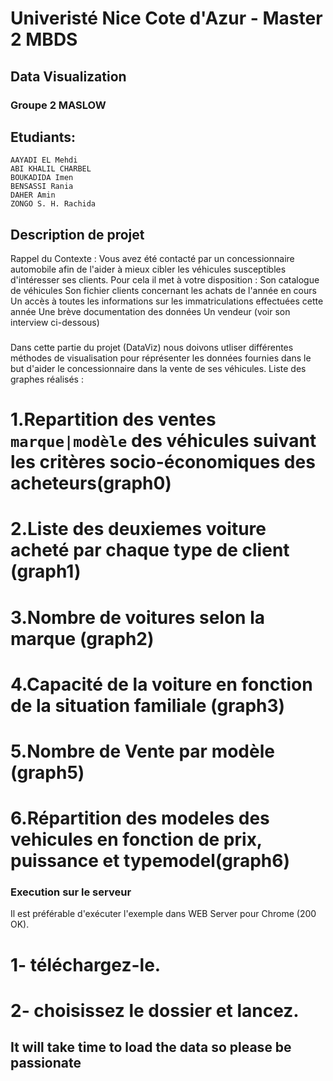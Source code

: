 # Univeristé Nice Cote d'Azur - Master 2 MBDS
## Data Visualization
### Groupe 2 MASLOW
## Etudiants:
    AAYADI EL Mehdi
    ABI KHALIL CHARBEL
    BOUKADIDA Imen
    BENSASSI Rania
    DAHER Amin
    ZONGO S. H. Rachida
## Description de projet 
Rappel du Contexte : Vous avez été contacté par un concessionnaire automobile afin de l'aider à mieux cibler les véhicules susceptibles d'intéresser ses clients. Pour cela il met à votre disposition :
     Son catalogue de véhicules
     Son fichier clients concernant les achats de l'année en cours
     Un accès à toutes les informations sur les immatriculations effectuées cette année
     Une brève documentation des données
     Un vendeur (voir son interview ci-dessous)
###
Dans cette partie du projet (DataViz) nous doivons utliser différentes méthodes de visualisation pour réprésenter les données fournies dans le but d'aider le concessionnaire dans la vente de ses véhicules.
Liste des graphes réalisés :
###
# 1.Repartition des ventes `marque|modèle` des véhicules suivant les critères socio-économiques des acheteurs(graph0)
# 2.Liste des deuxiemes voiture acheté par chaque type de client (graph1)
# 3.Nombre de voitures selon la marque  (graph2)
# 4.Capacité de la voiture en fonction de la situation familiale (graph3)
# 5.Nombre de Vente par modèle (graph5)
# 6.Répartition des modeles des vehicules en fonction de prix, puissance et typemodel(graph6)

### Execution sur le serveur 
Il est préférable d'exécuter l'exemple dans WEB Server pour Chrome (200 OK).
# 1- téléchargez-le.
# 2- choisissez le dossier et lancez.

## It will take time  to load the data so please be passionate
